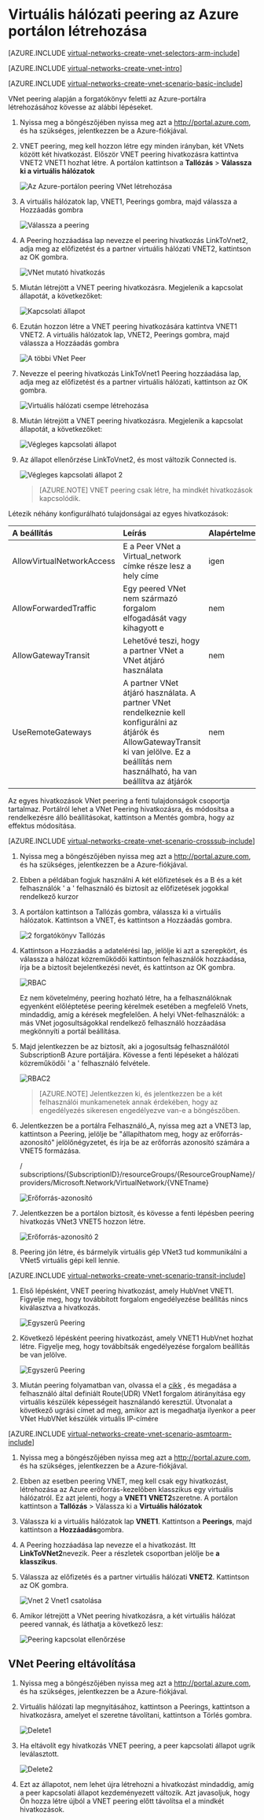 <properties
   pageTitle="Hozzon létre a VNet Peering az Azure portálon |} Microsoft Azure"
   description="Megtudhatja, hogyan hozhat létre az erőforrás-kezelő az Azure portal segítségével virtuális hálózat."
   services="virtual-network"
   documentationCenter=""
   authors="NarayanAnnamalai"
   manager="jefco"
   editor=""
   tags="azure-resource-manager"/>

<tags
   ms.service="virtual-network"
   ms.devlang="na"
   ms.topic="hero-article"
   ms.tgt_pltfrm="na"
   ms.workload="infrastructure-services"
   ms.date="09/14/2016"
   ms.author="narayanannamalai;annahar"/>

# <a name="create-a-virtual-network-peering-using-the-azure-portal"></a>Virtuális hálózati peering az Azure portálon létrehozása

[AZURE.INCLUDE [virtual-networks-create-vnet-selectors-arm-include](../../includes/virtual-networks-create-vnetpeering-selectors-arm-include.md)]

[AZURE.INCLUDE [virtual-networks-create-vnet-intro](../../includes/virtual-networks-create-vnetpeering-intro-include.md)]

[AZURE.INCLUDE [virtual-networks-create-vnet-scenario-basic-include](../../includes/virtual-networks-create-vnetpeering-scenario-basic-include.md)]

VNet peering alapján a forgatókönyv feletti az Azure-portálra létrehozásához kövesse az alábbi lépéseket.

1. Nyissa meg a böngészőjében nyissa meg azt a http://portal.azure.com, és ha szükséges, jelentkezzen be a Azure-fiókjával.
2. VNET peering, meg kell hozzon létre egy minden irányban, két VNets között két hivatkozást. Először VNET peering hivatkozásra kattintva VNET2 VNET1 hozhat létre. A portálon kattintson a **Tallózás** > **Válassza ki a virtuális hálózatok**

    ![Az Azure-portálon peering VNet létrehozása](./media/virtual-networks-create-vnetpeering-arm-portal/figure01.png)

3. A virtuális hálózatok lap, VNET1, Peerings gombra, majd válassza a Hozzáadás gombra

    ![Válassza a peering](./media/virtual-networks-create-vnetpeering-arm-portal/figure02.png)

4. A Peering hozzáadása lap nevezze el peering hivatkozás LinkToVnet2, adja meg az előfizetést és a partner virtuális hálózati VNET2, kattintson az OK gombra.

    ![VNet mutató hivatkozás](./media/virtual-networks-create-vnetpeering-arm-portal/figure03.png)

5. Miután létrejött a VNET peering hivatkozásra. Megjelenik a kapcsolat állapotát, a következőket:

    ![Kapcsolati állapot](./media/virtual-networks-create-vnetpeering-arm-portal/figure04.png)

6. Ezután hozzon létre a VNET peering hivatkozására kattintva VNET1 VNET2. A virtuális hálózatok lap, VNET2, Peerings gombra, majd válassza a Hozzáadás gombra

    ![A többi VNet Peer](./media/virtual-networks-create-vnetpeering-arm-portal/figure05.png)

7. Nevezze el peering hivatkozás LinkToVnet1 Peering hozzáadása lap, adja meg az előfizetést és a partner virtuális hálózati, kattintson az OK gombra.

    ![Virtuális hálózati csempe létrehozása](./media/virtual-networks-create-vnetpeering-arm-portal/figure06.png)

8. Miután létrejött a VNET peering hivatkozásra. Megjelenik a kapcsolat állapotát, a következőket:

    ![Végleges kapcsolati állapot](./media/virtual-networks-create-vnetpeering-arm-portal/figure07.png)

9. Az állapot ellenőrzése LinkToVnet2, és most változik Connected is.  

    ![Végleges kapcsolati állapot 2](./media/virtual-networks-create-vnetpeering-arm-portal/figure08.png)

    > [AZURE.NOTE] VNET peering csak létre, ha mindkét hivatkozások kapcsolódik.

Létezik néhány konfigurálható tulajdonságai az egyes hivatkozások:

|A beállítás|Leírás|Alapértelmezett|
|:-----|:----------|:------|
|AllowVirtualNetworkAccess|E a Peer VNet a Virtual_network címke része lesz a hely címe|igen|
|AllowForwardedTraffic|Egy peered VNet nem származó forgalom elfogadását vagy kihagyott e|nem|
|AllowGatewayTransit|Lehetővé teszi, hogy a partner VNet a VNet átjáró használata|nem|
|UseRemoteGateways|A partner VNet átjáró használata. A partner VNet rendelkeznie kell konfigurálni az átjárók és AllowGatewayTransit ki van jelölve. Ez a beállítás nem használható, ha van beállítva az átjárók|nem|

Az egyes hivatkozások VNet peering a fenti tulajdonságok csoportja tartalmaz. Portálról lehet a VNet Peering hivatkozásra, és módosítsa a rendelkezésre álló beállításokat, kattintson a Mentés gombra, hogy az effektus módosítása.

[AZURE.INCLUDE [virtual-networks-create-vnet-scenario-crosssub-include](../../includes/virtual-networks-create-vnetpeering-scenario-crosssub-include.md)]

1. Nyissa meg a böngészőjében nyissa meg azt a http://portal.azure.com, és ha szükséges, jelentkezzen be a Azure-fiókjával.
2. Ebben a példában fogjuk használni A két előfizetések és a B és a két felhasználók ' a ' felhasználó és biztosít az előfizetések jogokkal rendelkező kurzor
3. A portálon kattintson a Tallózás gombra, válassza ki a virtuális hálózatok. Kattintson a VNET, és kattintson a Hozzáadás gombra.

    ![2 forgatókönyv Tallózás](./media/virtual-networks-create-vnetpeering-arm-portal/figure09.png)

4. Kattintson a Hozzáadás a adatelérési lap, jelölje ki azt a szerepkört, és válassza a hálózat közreműködői kattintson felhasználók hozzáadása, írja be a biztosít bejelentkezési nevét, és kattintson az OK gombra.

    ![RBAC](./media/virtual-networks-create-vnetpeering-arm-portal/figure10.png)

    Ez nem követelmény, peering hozható létre, ha a felhasználóknak egyenként előléptetése peering kérelmek esetében a megfelelő Vnets, mindaddig, amíg a kérések megfelelően. A helyi VNet-felhasználók: a más VNet jogosultságokkal rendelkező felhasználó hozzáadása megkönnyíti a portál beállítása.

5. Majd jelentkezzen be az biztosít, aki a jogosultság felhasználótól SubscriptionB Azure portáljára. Kövesse a fenti lépéseket a hálózati közreműködői ' a ' felhasználó felvétele.

    ![RBAC2](./media/virtual-networks-create-vnetpeering-arm-portal/figure11.png)

    > [AZURE.NOTE] Jelentkezzen ki, és jelentkezzen be a két felhasználói munkamenetek annak érdekében, hogy az engedélyezés sikeresen engedélyezve van-e a böngészőben.

6. Jelentkezzen be a portálra Felhasználó_A, nyissa meg azt a VNET3 lap, kattintson a Peering, jelölje be "állapíthatom meg, hogy az erőforrás-azonosító" jelölőnégyzetet, és írja be az erőforrás azonosító számára a VNET5 formázása.

    / subscriptions/{SubscriptionID}/resourceGroups/{ResourceGroupName}/providers/Microsoft.Network/VirtualNetwork/{VNETname}

    ![Erőforrás-azonosító](./media/virtual-networks-create-vnetpeering-arm-portal/figure12.png)

7. Jelentkezzen be a portálon biztosít, és kövesse a fenti lépésben peering hivatkozás VNet3 VNET5 hozzon létre.

    ![Erőforrás-azonosító 2](./media/virtual-networks-create-vnetpeering-arm-portal/figure13.png)

8. Peering jön létre, és bármelyik virtuális gép VNet3 tud kommunikálni a VNet5 virtuális gépi kell lennie.

[AZURE.INCLUDE [virtual-networks-create-vnet-scenario-transit-include](../../includes/virtual-networks-create-vnetpeering-scenario-transit-include.md)]

1. Első lépésként, VNET peering hivatkozást, amely HubVnet VNET1. Figyelje meg, hogy továbbított forgalom engedélyezése beállítás nincs kiválasztva a hivatkozás.

    ![Egyszerű Peering](./media/virtual-networks-create-vnetpeering-arm-portal/figure14.png)

2. Következő lépésként peering hivatkozást, amely VNET1 HubVnet hozhat létre. Figyelje meg, hogy továbbítsák engedélyezése forgalom beállítás be van jelölve.

    ![Egyszerű Peering](./media/virtual-networks-create-vnetpeering-arm-portal/figure15a.png)

3. Miután peering folyamatban van, olvassa el a [cikk](virtual-network-create-udr-arm-ps.md) , és megadása a felhasználó által definiált Route(UDR) VNet1 forgalom átirányítása egy virtuális készülék képességeit használandó keresztül. Útvonalat a következő ugrási címet ad meg, amikor azt is megadhatja ilyenkor a peer VNet HubVNet készülék virtuális IP-címére


[AZURE.INCLUDE [virtual-networks-create-vnet-scenario-asmtoarm-include](../../includes/virtual-networks-create-vnetpeering-scenario-asmtoarm-include.md)]



1. Nyissa meg a böngészőjében nyissa meg azt a http://portal.azure.com, és ha szükséges, jelentkezzen be a Azure-fiókjával.

2. Ebben az esetben peering VNET, meg kell csak egy hivatkozást, létrehozása az Azure erőforrás-kezelőben klasszikus egy virtuális hálózatról. Ez azt jelenti, hogy a **VNET1** **VNET2**szeretne. A portálon kattintson a **Tallózás** > Válassza ki a **Virtuális hálózatok**

3. Válassza ki a virtuális hálózatok lap **VNET1**. Kattintson a **Peerings**, majd kattintson a **Hozzáadás**gombra.

4. A Peering hozzáadása lap nevezze el a hivatkozást. Itt **LinkToVNet2**nevezik. Peer a részletek csoportban jelölje be **a klasszikus**.

5. Válassza az előfizetés és a partner virtuális hálózati **VNET2**. Kattintson az OK gombra.

    ![Vnet 2 Vnet1 csatolása](./media/virtual-networks-create-vnetpeering-arm-portal/figure18.png)

6. Amikor létrejött a VNet peering hivatkozásra, a két virtuális hálózat peered vannak, és láthatja a következő lesz:

    ![Peering kapcsolat ellenőrzése](./media/virtual-networks-create-vnetpeering-arm-portal/figure19.png)


## <a name="remove-vnet-peering"></a>VNet Peering eltávolítása

1.  Nyissa meg a böngészőjében nyissa meg azt a http://portal.azure.com, és ha szükséges, jelentkezzen be a Azure-fiókjával.
2.  Virtuális hálózati lap megnyitásához, kattintson a Peerings, kattintson a hivatkozásra, amelyet el szeretne távolítani, kattintson a Törlés gombra.

    ![Delete1](./media/virtual-networks-create-vnetpeering-arm-portal/figure15.png)

3. Ha eltávolít egy hivatkozás VNET peering, a peer kapcsolati állapot ugrik leválasztott.

    ![Delete2](./media/virtual-networks-create-vnetpeering-arm-portal/figure16.png)

4. Ezt az állapotot, nem lehet újra létrehozni a hivatkozást mindaddig, amíg a peer kapcsolati állapot kezdeményezett változik. Azt javasoljuk, hogy Ön hozza létre újból a VNET peering előtt távolítsa el a mindkét hivatkozások.
